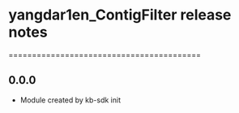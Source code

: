 # yangdar1en_ContigFilter release notes
=========================================

0.0.0
-----
* Module created by kb-sdk init
